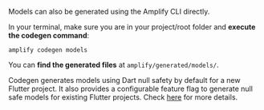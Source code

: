 Models can also be generated using the Amplify CLI directly.

In your terminal, make sure you are in your project/root folder and **execute the codegen command**:

```console
amplify codegen models
```

You can **find the generated files** at `amplify/generated/models/`.

<amplify-callout>

Codegen generates models using Dart null safety by default for a new Flutter project. It also provides a configurable feature flag to generate null safe models for existing Flutter projects. Check [here](~/lib/project-setup/null-safety.md/q/platform/flutter) for more details.

</amplify-callout>
